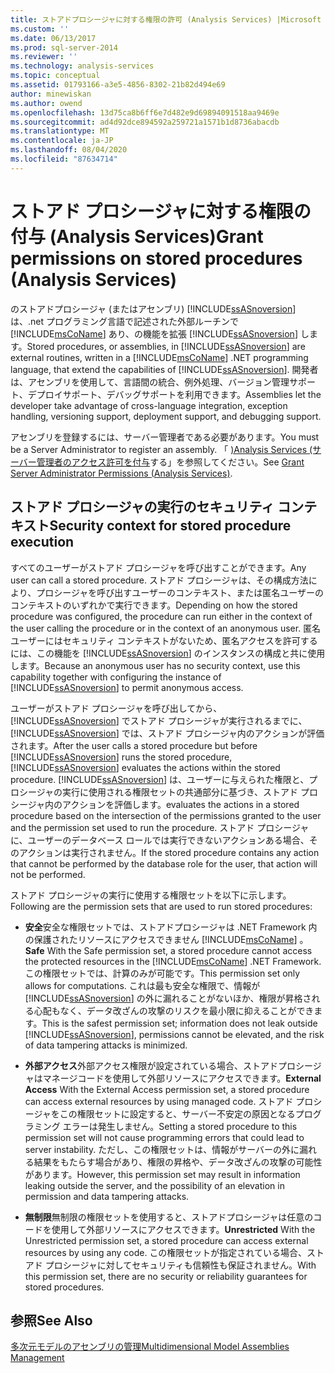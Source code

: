 ```yaml
---
title: ストアドプロシージャに対する権限の許可 (Analysis Services) |Microsoft Docs
ms.custom: ''
ms.date: 06/13/2017
ms.prod: sql-server-2014
ms.reviewer: ''
ms.technology: analysis-services
ms.topic: conceptual
ms.assetid: 01793166-a3e5-4856-8302-21b82d494e69
author: minewiskan
ms.author: owend
ms.openlocfilehash: 13d75ca8b6ff6e7d482e9d69894091518aa9469e
ms.sourcegitcommit: ad4d92dce894592a259721a1571b1d8736abacdb
ms.translationtype: MT
ms.contentlocale: ja-JP
ms.lasthandoff: 08/04/2020
ms.locfileid: "87634714"
---
```

# <a name="grant-permissions-on-stored-procedures-analysis-services"></a><span data-ttu-id="febb5-102">ストアド プロシージャに対する権限の付与 (Analysis Services)</span><span class="sxs-lookup"><span data-stu-id="febb5-102">Grant permissions on stored procedures (Analysis Services)</span></span>
  <span data-ttu-id="febb5-103">のストアドプロシージャ (またはアセンブリ) [!INCLUDE[ssASnoversion](../includes/ssasnoversion-md.md)] は、.net プログラミング言語で記述された外部ルーチンで [!INCLUDE[msCoName](../includes/msconame-md.md)] あり、の機能を拡張 [!INCLUDE[ssASnoversion](../includes/ssasnoversion-md.md)] します。</span><span class="sxs-lookup"><span data-stu-id="febb5-103">Stored procedures, or assemblies, in [!INCLUDE[ssASnoversion](../includes/ssasnoversion-md.md)] are external routines, written in a [!INCLUDE[msCoName](../includes/msconame-md.md)] .NET programming language, that extend the capabilities of [!INCLUDE[ssASnoversion](../includes/ssasnoversion-md.md)].</span></span> <span data-ttu-id="febb5-104">開発者は、アセンブリを使用して、言語間の統合、例外処理、バージョン管理サポート、デプロイサポート、デバッグサポートを利用できます。</span><span class="sxs-lookup"><span data-stu-id="febb5-104">Assemblies let the developer take advantage of cross-language integration, exception handling, versioning support, deployment support, and debugging support.</span></span>  
  
 <span data-ttu-id="febb5-105">アセンブリを登録するには、サーバー管理者である必要があります。</span><span class="sxs-lookup"><span data-stu-id="febb5-105">You must be a Server Administrator to register an assembly.</span></span> <span data-ttu-id="febb5-106">「 [&#41;Analysis Services &#40;サーバー管理者のアクセス許可を付与](instances/grant-server-admin-rights-to-an-analysis-services-instance.md)する」を参照してください。</span><span class="sxs-lookup"><span data-stu-id="febb5-106">See [Grant Server Administrator Permissions &#40;Analysis Services&#41;](instances/grant-server-admin-rights-to-an-analysis-services-instance.md).</span></span>  
  
## <a name="security-context-for-stored-procedure-execution"></a><span data-ttu-id="febb5-107">ストアド プロシージャの実行のセキュリティ コンテキスト</span><span class="sxs-lookup"><span data-stu-id="febb5-107">Security context for stored procedure execution</span></span>  
 <span data-ttu-id="febb5-108">すべてのユーザーがストアド プロシージャを呼び出すことができます。</span><span class="sxs-lookup"><span data-stu-id="febb5-108">Any user can call a stored procedure.</span></span> <span data-ttu-id="febb5-109">ストアド プロシージャは、その構成方法により、プロシージャを呼び出すユーザーのコンテキスト、または匿名ユーザーのコンテキストのいずれかで実行できます。</span><span class="sxs-lookup"><span data-stu-id="febb5-109">Depending on how the stored procedure was configured, the procedure can run either in the context of the user calling the procedure or in the context of an anonymous user.</span></span> <span data-ttu-id="febb5-110">匿名ユーザーにはセキュリティ コンテキストがないため、匿名アクセスを許可するには、この機能を [!INCLUDE[ssASnoversion](../includes/ssasnoversion-md.md)] のインスタンスの構成と共に使用します。</span><span class="sxs-lookup"><span data-stu-id="febb5-110">Because an anonymous user has no security context, use this capability together with configuring the instance of [!INCLUDE[ssASnoversion](../includes/ssasnoversion-md.md)] to permit anonymous access.</span></span>  
  
 <span data-ttu-id="febb5-111">ユーザーがストアド プロシージャを呼び出してから、[!INCLUDE[ssASnoversion](../includes/ssasnoversion-md.md)] でストアド プロシージャが実行されるまでに、[!INCLUDE[ssASnoversion](../includes/ssasnoversion-md.md)] では、ストアド プロシージャ内のアクションが評価されます。</span><span class="sxs-lookup"><span data-stu-id="febb5-111">After the user calls a stored procedure but before [!INCLUDE[ssASnoversion](../includes/ssasnoversion-md.md)] runs the stored procedure, [!INCLUDE[ssASnoversion](../includes/ssasnoversion-md.md)] evaluates the actions within the stored procedure.</span></span> [!INCLUDE[ssASnoversion](../includes/ssasnoversion-md.md)] <span data-ttu-id="febb5-112">は、ユーザーに与えられた権限と、プロシージャの実行に使用される権限セットの共通部分に基づき、ストアド プロシージャ内のアクションを評価します。</span><span class="sxs-lookup"><span data-stu-id="febb5-112">evaluates the actions in a stored procedure based on the intersection of the permissions granted to the user and the permission set used to run the procedure.</span></span> <span data-ttu-id="febb5-113">ストアド プロシージャに、ユーザーのデータベース ロールでは実行できないアクションある場合、そのアクションは実行されません。</span><span class="sxs-lookup"><span data-stu-id="febb5-113">If the stored procedure contains any action that cannot be performed by the database role for the user, that action will not be performed.</span></span>  
  
 <span data-ttu-id="febb5-114">ストアド プロシージャの実行に使用する権限セットを以下に示します。</span><span class="sxs-lookup"><span data-stu-id="febb5-114">Following are the permission sets that are used to run stored procedures:</span></span>  
  
-   <span data-ttu-id="febb5-115">**安全**安全な権限セットでは、ストアドプロシージャは .NET Framework 内の保護されたリソースにアクセスできません [!INCLUDE[msCoName](../includes/msconame-md.md)] 。</span><span class="sxs-lookup"><span data-stu-id="febb5-115">**Safe** With the Safe permission set, a stored procedure cannot access the protected resources in the [!INCLUDE[msCoName](../includes/msconame-md.md)] .NET Framework.</span></span> <span data-ttu-id="febb5-116">この権限セットでは、計算のみが可能です。</span><span class="sxs-lookup"><span data-stu-id="febb5-116">This permission set only allows for computations.</span></span> <span data-ttu-id="febb5-117">これは最も安全な権限で、情報が [!INCLUDE[ssASnoversion](../includes/ssasnoversion-md.md)] の外に漏れることがないほか、権限が昇格される心配もなく、データ改ざんの攻撃のリスクを最小限に抑えることができます。</span><span class="sxs-lookup"><span data-stu-id="febb5-117">This is the safest permission set; information does not leak outside [!INCLUDE[ssASnoversion](../includes/ssasnoversion-md.md)], permissions cannot be elevated, and the risk of data tampering attacks is minimized.</span></span>  
  
-   <span data-ttu-id="febb5-118">**外部アクセス**外部アクセス権限が設定されている場合、ストアドプロシージャはマネージコードを使用して外部リソースにアクセスできます。</span><span class="sxs-lookup"><span data-stu-id="febb5-118">**External Access** With the External Access permission set, a stored procedure can access external resources by using managed code.</span></span> <span data-ttu-id="febb5-119">ストアド プロシージャをこの権限セットに設定すると、サーバー不安定の原因となるプログラミング エラーは発生しません。</span><span class="sxs-lookup"><span data-stu-id="febb5-119">Setting a stored procedure to this permission set will not cause programming errors that could lead to server instability.</span></span> <span data-ttu-id="febb5-120">ただし、この権限セットは、情報がサーバーの外に漏れる結果をもたらす場合があり、権限の昇格や、データ改ざんの攻撃の可能性があります。</span><span class="sxs-lookup"><span data-stu-id="febb5-120">However, this permission set may result in information leaking outside the server, and the possibility of an elevation in permission and data tampering attacks.</span></span>  
  
-   <span data-ttu-id="febb5-121">**無制限**無制限の権限セットを使用すると、ストアドプロシージャは任意のコードを使用して外部リソースにアクセスできます。</span><span class="sxs-lookup"><span data-stu-id="febb5-121">**Unrestricted** With the Unrestricted permission set, a stored procedure can access external resources by using any code.</span></span> <span data-ttu-id="febb5-122">この権限セットが指定されている場合、ストアド プロシージャに対してセキュリティも信頼性も保証されません。</span><span class="sxs-lookup"><span data-stu-id="febb5-122">With this permission set, there are no security or reliability guarantees for stored procedures.</span></span>  
  
## <a name="see-also"></a><span data-ttu-id="febb5-123">参照</span><span class="sxs-lookup"><span data-stu-id="febb5-123">See Also</span></span>  
 [<span data-ttu-id="febb5-124">多次元モデルのアセンブリの管理</span><span class="sxs-lookup"><span data-stu-id="febb5-124">Multidimensional Model Assemblies Management</span></span>](multidimensional-models/multidimensional-model-assemblies-management.md)  
  
  
